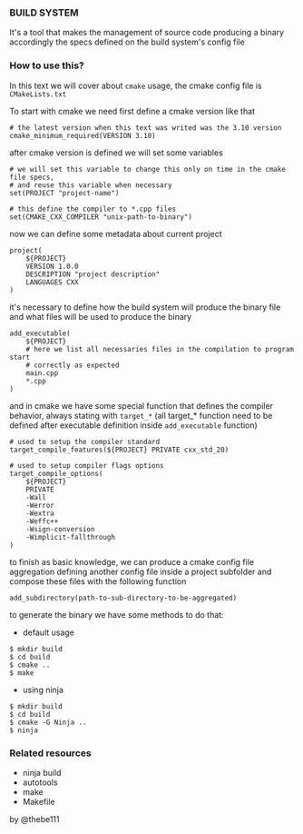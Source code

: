 ### BUILD SYSTEM

It's a tool that makes the management of source code producing a binary
accordingly the specs defined on the build system's config file

### How to use this?

In this text we will cover about `cmake` usage, the cmake config file is
`CMakeLists.txt`

To start with cmake we need first define a cmake version like that

```
# the latest version when this text was writed was the 3.10 version
cmake_minimum_required(VERSION 3.10)
```

after cmake version is defined we will set some variables

```
# we will set this variable to change this only on time in the cmake file specs,
# and reuse this variable when necessary
set(PROJECT "project-name")

# this define the compiler to *.cpp files
set(CMAKE_CXX_COMPILER "unix-path-to-binary")
```

now we can define some metadata about current project 

```
project(
    ${PROJECT}
    VERSION 1.0.0
    DESCRIPTION "project description"
    LANGUAGES CXX
)
```

it's necessary to define how the build system will produce the binary file and
what files will be used to produce the binary

```
add_executable(
    ${PROJECT}
    # here we list all necessaries files in the compilation to program start
    # correctly as expected
    main.cpp
    *.cpp
)
```

and in cmake we have some special function that defines the compiler behavior,
always stating with `target_*` (all target_* function need to be defined after
executable definition inside `add_executable` function)

```
# used to setup the compiler standard
target_compile_features(${PROJECT} PRIVATE cxx_std_20)

# used to setup compiler flags options
target_compile_options(
    ${PROJECT}
    PRIVATE
    -Wall
    -Werror
    -Wextra
    -Weffc++
    -Wsign-conversion
    -Wimplicit-fallthrough
)
```

to finish as basic knowledge, we can produce a cmake config file aggregation
defining another config file inside a project subfolder and compose these files
with the following function

```
add_subdirectory(path-to-sub-directory-to-be-aggregated)
```

to generate the binary we have some methods to do that:

- default usage

```
$ mkdir build
$ cd build
$ cmake ..
$ make
```

- using ninja

```
$ mkdir build
$ cd build
$ cmake -G Ninja ..
$ ninja
```

### Related resources

- ninja build
- autotools
- make
- Makefile

by @thebe111

